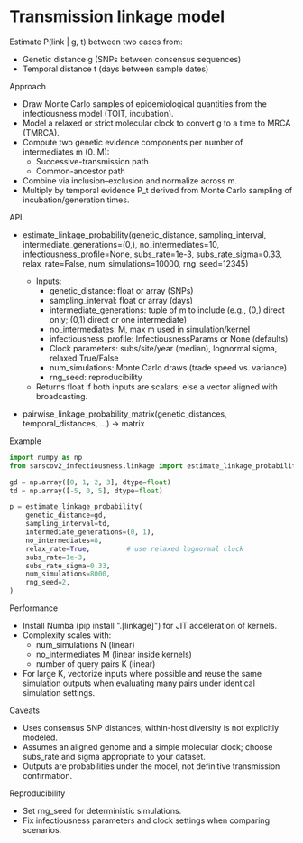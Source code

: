 # Transmission linkage model

Estimate P(link | g, t) between two cases from:
- Genetic distance g (SNPs between consensus sequences)
- Temporal distance t (days between sample dates)

Approach
- Draw Monte Carlo samples of epidemiological quantities from the infectiousness model (TOIT, incubation).
- Model a relaxed or strict molecular clock to convert g to a time to MRCA (TMRCA).
- Compute two genetic evidence components per number of intermediates m (0..M):
  - Successive-transmission path
  - Common-ancestor path
- Combine via inclusion–exclusion and normalize across m.
- Multiply by temporal evidence P_t derived from Monte Carlo sampling of incubation/generation times.

API
- estimate_linkage_probability(genetic_distance, sampling_interval, intermediate_generations=(0,), no_intermediates=10, infectiousness_profile=None, subs_rate=1e-3, subs_rate_sigma=0.33, relax_rate=False, num_simulations=10000, rng_seed=12345)
  - Inputs:
    - genetic_distance: float or array (SNPs)
    - sampling_interval: float or array (days)
    - intermediate_generations: tuple of m to include (e.g., (0,) direct only; (0,1) direct or one intermediate)
    - no_intermediates: M, max m used in simulation/kernel
    - infectiousness_profile: InfectiousnessParams or None (defaults)
    - Clock parameters: subs/site/year (median), lognormal sigma, relaxed True/False
    - num_simulations: Monte Carlo draws (trade speed vs. variance)
    - rng_seed: reproducibility
  - Returns float if both inputs are scalars; else a vector aligned with broadcasting.

- pairwise_linkage_probability_matrix(genetic_distances, temporal_distances, …) → matrix

Example
```python
import numpy as np
from sarscov2_infectiousness.linkage import estimate_linkage_probability

gd = np.array([0, 1, 2, 3], dtype=float)
td = np.array([-5, 0, 5], dtype=float)

p = estimate_linkage_probability(
    genetic_distance=gd,
    sampling_interval=td,
    intermediate_generations=(0, 1),
    no_intermediates=8,
    relax_rate=True,         # use relaxed lognormal clock
    subs_rate=1e-3,
    subs_rate_sigma=0.33,
    num_simulations=8000,
    rng_seed=2,
)
```

Performance
- Install Numba (pip install ".[linkage]") for JIT acceleration of kernels.
- Complexity scales with:
  - num_simulations N (linear)
  - no_intermediates M (linear inside kernels)
  - number of query pairs K (linear)
- For large K, vectorize inputs where possible and reuse the same simulation outputs when evaluating many pairs under identical simulation settings.

Caveats
- Uses consensus SNP distances; within-host diversity is not explicitly modeled.
- Assumes an aligned genome and a simple molecular clock; choose subs_rate and sigma appropriate to your dataset.
- Outputs are probabilities under the model, not definitive transmission confirmation.

Reproducibility
- Set rng_seed for deterministic simulations.
- Fix infectiousness parameters and clock settings when comparing scenarios.
